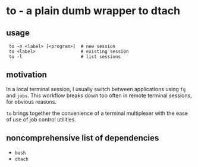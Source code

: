 # to - a plain dumb wrapper to dtach

## usage
```
 to -n <label> [<program>]  # new session
 to <label>                 # existing session
 to -l                      # list sessions
```

## motivation
In a local terminal session, I usually switch between applications using `fg`
and `jobs`. This workflow breaks down too often in remote terminal sessions, for
obvious reasons.

`to` brings together the convenience of a terminal multiplexer with the ease of
use of job control utilities.

## noncomprehensive list of dependencies
- `bash`
- `dtach`
